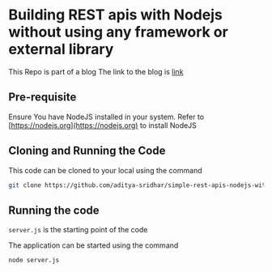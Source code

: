 # Building REST apis with Nodejs without using any framework or external library

This Repo is part of a blog
The link to the blog is [link](#)

## Pre-requisite

Ensure You have NodeJS installed in your system.
Refer to [https://nodejs.org](https://nodejs.org) to install NodeJS

## Cloning and Running the Code

This code can be cloned to your local using the command

```bash
git clone https://github.com/aditya-sridhar/simple-rest-apis-nodejs-without-frameworks.git
```

## Running the code

`server.js` is the starting point of the code

The application can be started using the command

```bash
node server.js
```